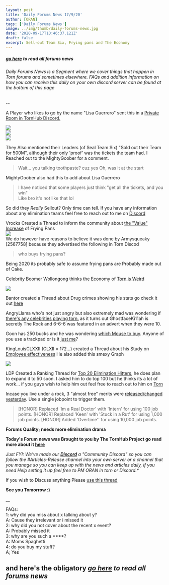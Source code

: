 ```yaml
---
layout: post
title: 'Daily Forums News 17/9/20'
author: [ORAN]
tags: ['Daily Forums News']
image: ../img/thumb/daily-forums-news.jpg
date: '2020-09-17T10:46:37.121Z'
draft: false
excerpt: Sell-out Team Six, Frying pans and The Economy  
---
```


##### _[go here](../../tags/daily-forums-news/) to read all forums news_   



###### Daily Forums News is a Segment where we cover things that happen in Torn forums and sometimes elsewhere. FAQs and addition information on how you can receive this daily on your own discord server can be found at the bottom of this page  

--  

A Player who likes to go by the name "Lisa Guerrero" sent this in a [Private Room in TornHub Discord.](https://discord.gg/yvNCTXB)  

![](https://i.imgur.com/SNDrHdI.png)  
![](https://i.imgur.com/NaG7xUQ.png)  
![](https://i.imgur.com/oskewuQ.png)

They Also mentioned their Leaders (of Seal Team Six) "Sold out their Team for 500M", although their only 'proof' was the tickets the team had. I Reached out to the MightyGoober for a comment.  
>Wait... you talking toothpaste? cuz yes
Oh, was it at the start   

MightyGoober also had this to add about Lisa Guerrero
> I have noticed that some players just think "get all the tickets, and you win"  
Like bro it's not like that lol  

So did they _Really_ Sellout? Only time can tell. If you have any information about any elimination teams feel free to reach out to me on [Discord](https://discord.gg/yvNCTXB)  

Vrocks Created a Thread to inform the community about [the "Value" Increase](https://www.torn.com/forums.php?p=threads&f=2&t=16186341&b=0&a=0) of Frying Pans  
![](https://i.imgur.com/2whiZm7.png)  
We do however have reasons to believe it was done by Armysqueaky [2567758] because they advertised the following in Torn Discod
>who buys frying pans?

Being 2020 its probably safe to assume frying pans are Probably made out of Cake.  

Celebrity Boomer Wollongong thinks the Economy of [Torn is Weird](https://www.torn.com/forums.php#/p=threads&f=2&t=16186298&b=0&a=0&start=0)  

![](https://i.gyazo.com/eca97e25c21098b6c7f89d640fc96811.png)

Bantor created a Thread about Drug crimes showing his stats go check it out [here](https://www.torn.com/forums.php#/p=threads&f=2&t=16186095&b=0&a=0)  

AngryLlama who's not just angry but also extremely mad was wondering if [there's any celebrities playing torn.](https://www.torn.com/forums.php#/p=threads&f=2&t=16185838&b=0&a=0) as it turns out GhostfaceKi11ah is secretly The Rock and 6-6-6 was featured in an advert when they were 10.

Goon has 250 bucks and he was wondering [which Mouse to buy](https://www.torn.com/forums.php#/p=threads&f=2&t=16185843&b=0&a=0). Anyone of you use a trackpad or is it [just me](https://www.torn.com/forums.php#/p=threads&f=2&t=16185843&b=0&a=0&start=60&to=20787755)?    

KingLouisCLXXII (CLXII = 172...) created a Thread about his Study on [Employee effectiveness](https://www.torn.com/forums.php#/p=threads&f=2&t=16186054&b=0&a=0)  He also added this smexy Graph

![](https://docs.google.com/spreadsheets/u/1/d/e/2PACX-1vRblmZ9xUJRGSucORp_u_swgK1Q7_XkSxa401w8KTpn_GaJ7ykuqA0xaDVphRpzpc5HtxUkbM59p9Z7/pubchart?oid=1184228026&format=image)


LDP Created a Ranking Thread for [Top 20 Elimination Hitters](https://www.torn.com/forums.php#/p=threads&f=2&t=16185630&b=0&a=0), he does plan to expand it to 50 soon. I asked him to do top 100 but he thinks its a lot of work... if you guys wish to help him out feel free to reach out to him on [Torn](https://www.torn.com/profiles.php?XID=1580562)  

Incase you live under a rock, 3 "almost free" merits were [released/changed yesterday](https://www.torn.com/forums.php#/p=threads&f=2&t=16185936&b=0&a=0). Use a single jobpoint to trigger them.  
> [HONOR] Replaced 'Im a Real Doctor' with 'Intern' for using 100 job points.
 [HONOR] Replaced 'Keen' with 'Stuck in a Rut' for using 1,000 job points.
 [HONOR] Added 'Overtime'' for using 10,000 job points.


**Forums Quality; needs more elimination drama**  

**Today's Forum news was Brought to you by The TornHub Project go read more about it [here](https://torn.oran.pw/welcome-to-tornhub/)**   

_Just FYI: We've made our **[Discord](https://discord.gg/yvNCTXB)** a "Community Discord" so you can follow the #Articles-Release channel into your own server or a channel that you manage so you can keep up with the news and articles daily, if you need Help setting it up feel free to PM ORAN in torn or Discord.*_   

If you wish to Discuss anything Please [use this thread](https://www.torn.com/forums.php#/p=threads&f=2&t=16166542)   

**See you Tomorrow :)**  

__

FAQs:  
1: why did you miss about x talking about y?  
A: Cause they irrelevant or i missed it   
2: why did you not cover about the recent x event?  
A: Probably missed it  
3: why are you such a ****?  
A: Moms Spaghetti  
4: do you buy my stuff?  
A; Yes  

## and here's the obligatory _[go here](../../tags/daily-forums-news/) to read all forums news_  

